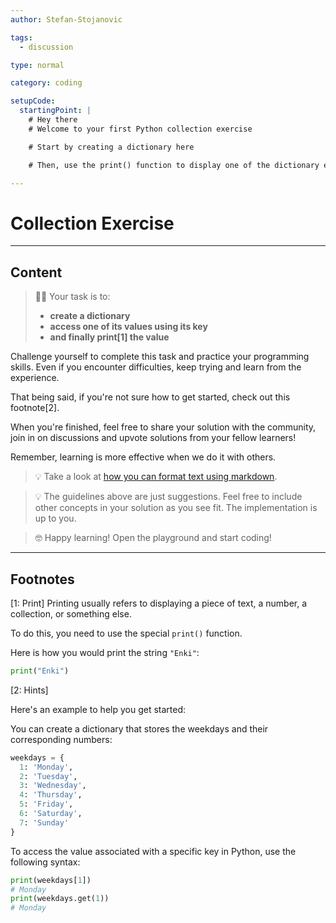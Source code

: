 ```yaml
---
author: Stefan-Stojanovic

tags:
  - discussion

type: normal

category: coding

setupCode:
  startingPoint: |
    # Hey there
    # Welcome to your first Python collection exercise

    # Start by creating a dictionary here

    # Then, use the print() function to display one of the dictionary elements

---
```


# Collection Exercise

---

## Content

> 👩‍💻 Your task is to:
> - **create a dictionary**
> - **access one of its values using its key**
> - **and finally print[1] the value**

Challenge yourself to complete this task and practice your programming skills. Even if you encounter difficulties, keep trying and learn from the experience.

That being said, if you're not sure how to get started, check out this footnote[2].

When you're finished, feel free to share your solution with the community, join in on discussions and upvote solutions from your fellow learners!

Remember, learning is more effective when we do it with others.

> 💡 Take a look at [how you can format text using markdown](https://www.enki.com/glossary/general/markdown-formatting).

> 💡 The guidelines above are just suggestions. Feel free to include other concepts in your solution as you see fit. The implementation is up to you.

> 🤓 Happy learning! Open the playground and start coding!

---

## Footnotes

[1: Print]
Printing usually refers to displaying a piece of text, a number, a collection, or something else.

To do this, you need to use the special `print()` function.

Here is how you would print the string `"Enki"`:

```python
print("Enki")
```

[2: Hints]

Here's an example to help you get started:

You can create a dictionary that stores the weekdays and their corresponding numbers:

```python
weekdays = {
  1: 'Monday',
  2: 'Tuesday',
  3: 'Wednesday',
  4: 'Thursday',
  5: 'Friday',
  6: 'Saturday',
  7: 'Sunday'
}
```


To access the value associated with a specific key in Python, use the following syntax:

```python
print(weekdays[1])
# Monday
print(weekdays.get(1))
# Monday
```

